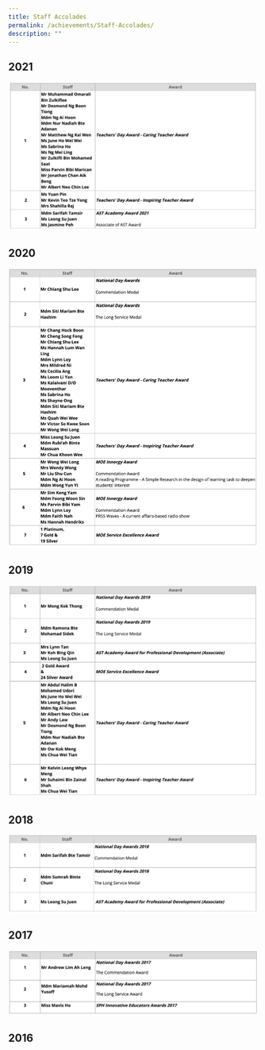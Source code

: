 ```yaml
---
title: Staff Accolades
permalink: /achievements/Staff-Accolades/
description: ""
---
```

2021
----

![](/images/2021staff.png)

2020
----
![](/images/2020staff.png)

2019
----
![](/images/2019staff.png)

2018
----
![](/images/2018staff.png)

2017
----
![](/images/2017staff.png)

2016
----
